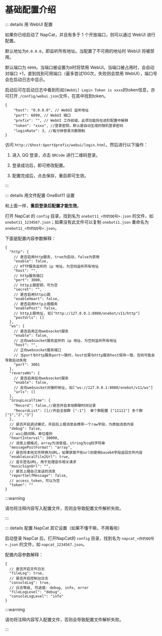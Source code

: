 # 基础配置介绍

::: details 用 WebUI 配置

如果你已经启动了 NapCat，并且有多于 1 个开放端口，则可以通过 WebUI 进行配置。

默认地址为`0.0.0.0`，即监听所有地址。当配置了不可用的地址时 WebUI 将被禁用。

默认端口为 `6099`。当端口被设置为`0`时将禁用 WebUI。当端口被占用时，会自动对端口 +1，直到找到可用端口（最多尝试100次，失败则会禁用 WebUI），端口号会在启动日志中显示。

启动后可在启动日志中看到形如`[WebUi] Login Token is xxxx`的token信息，亦可打开`./config/webui.json`文件，在其中找到token。

```json5
{
    "host": "0.0.0.0", // WebUI 监听地址
    "port": 6099, // WebUI 端口
    "prefix": "", // WebUI 工作前缀，此项功能将在进阶配置中解释
    "token": "xxxx", //登录密钥，默认是自动生成的随机登录密码
    "loginRate": 3, //每分钟登录次数限制
}
```

访问 `http://$host:$port$prefix/webui/login.html`，然后进行以下操作：

1. 进入 QQ 登录，点击 `QRCode` 进行二维码登录。

2. 登录成功后，即可修改配置。

3. 配置完成后，点击保存，重启即可生效。

:::

::: details 用文件配置 OneBot11 设置

和上面一样，**重启登录后配置才能生效**。

打开 NapCat 的 `config` 目录，找到名为 `onebot11_<你的QQ号>.json` 的文件，如 `onebot11_1234567.json`；如果没有此文件可以复制 `onebot11.json` 重命名为 `onebot11_<你的QQ号>.json`。

下面是配置内容参数解释：

```json5
{
  "http": {
    // 是否启用http服务, true为启动，false为禁用
    "enable": false,
    // HTTP服务监听的 ip 地址，为空则监听所有地址
    "host": "",
    // http服务端口
    "port": 3000,
    // http上报密钥，可为空
    "secret": "",
    // 是否启用http心跳
    "enableHeart": false,
    // 是否启用http上报服务
    "enablePost": false,
    // http上报地址, 如["http://127.0.0.1:8080/onebot/v11/http"]
    "postUrls": []
  },
  "ws": {
    // 是否启用正向websocket服务
    "enable": false,
    // 正向websocket服务监听的 ip 地址，为空则监听所有地址
    "host": "",
    // 正向websocket服务端口
    // 当port与http服务port一致时，host也需与http服务host保持一致，否则可能会导致启动失败
    "port": 3001
  },
  "reverseWs": {
    // 是否启用反向websocket服务
    "enable": false,
    // 反向websocket对接的地址, 如["ws://127.0.0.1:8080/onebot/v11/ws"]
    "urls": []
  },
  "GroupLocalTime": {
    "Record": false,//是否开启本地群聊时间记录
    "RecordList": []//开启全部群 ["-1"]  单个群配置 ["11111"] 多个群 ["1","2","3"]
  },
  // 是否开启调试模式，开启后上报消息会携带一个raw字段，为原始消息内容
  "debug": false,
  // ws心跳间隔，单位毫秒
  "heartInterval": 30000,
  // 消息上报格式，array为消息组，string为cq码字符串
  "messagePostFormat": "array",
  // 是否将本地文件转换为URL，如果获取不到url则使用base64字段返回文件内容
  "enableLocalFile2Url": true,
  // 音乐签名URL，用于处理音乐相关请求
  "musicSignUrl": "",
  // 是否上报自己发送的消息
  "reportSelfMessage": false,
  // access_token，可以为空
  "token": ""
}

```

:::warning

请勿将注释内容写入配置文件，否则会导致配置文件解析失败。

:::

::: details 配置 NapCat 其它设置（如果不懂干嘛，不用看啦）

启动登录 NapCat 后，打开NapCat的 `config` 目录，找到名为 `napcat_<你的QQ号>.json` 的文件，如 `napcat_1234567.json`。

配置内容参数解释：

```json5
{
  // 是否开启文件日志
  "fileLog": true,
  // 是否开启控制台日志
  "consoleLog": true,
  // 日志等级, 可选值: debug, info, error
  "fileLogLevel": "debug",
  "consoleLogLevel": "info"
}
```

:::warning

请勿将注释内容写入配置文件，否则会导致配置文件解析失败。

:::
